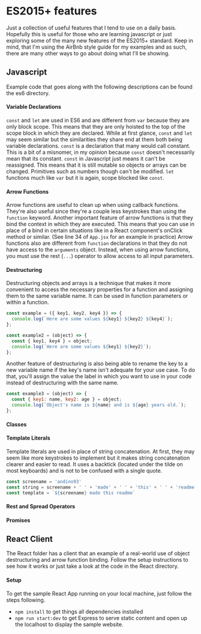 # ES2015+ features
Just a collection of useful features that I tend to use on a daily basis. Hopefully this is useful
for those who are learning javascript or just exploring some of the many new features of the ES2015+
standard. Keep in mind, that I'm using the AirBnb style guide for my examples and as such, there are
many other ways to go about doing what I'll be showing.

## Javascript
Example code that goes along with the following descriptions can be found the es6 directory.

#### Variable Declarations
`const` and `let` are used in ES6 and are different from `var` because they are only block scope.
This means that they are only hoisted to the top of the scope block in which they are declared.
While at first glance, `const` and `let` may seem similar but the similarities they share end at
them both being variable declarations. `const` is a declaration that many would call constant. This
is a bit of a misnomer, in my opinion because `const` doesn't necessarily mean that its constant.
`const` in Javascript just means it can't be reassigned. This means that it is still mutable so
objects or arrays can be changed. Primitives such as numbers though can't be modified. `let`
functions much like `var` but it is again, scope blocked like `const`.

#### Arrow Functions
Arrow functions are useful to clean up when using callback functions. They're also useful since
they're a couple less keystrokes than using the `function` keyword. Another important feature
of arrow functions is that they bind the context in which they are executed. This means that you
can use in place of a bind in certain situations like in a React component's onClick method or
similar. (See line 34 of `App.jsx` for an example in practice) Arrow functions also are different
from `function` declarations in that they do not have access to the `arguments` object. Instead,
when using arrow functions, you must use the rest (`...`) operator to allow access to all input
parameters.

#### Destructuring
Destructuring objects and arrays is a technique that makes it more convenient to access the
necessary properties for a function and assigning them to the same variable name. It can be used in
function parameters or within a function.

```javascript
const example = ({ key1, key2, key4 }) => {
  console.log(`Here are some values ${key1} ${key2} ${key4}`);
};

const example2 = (object) => {
  const { key1, key4 } = object;
  console.log(`Here are some values ${key1} ${key2}`);
};
```
Another feature of destructuring is also being able to rename the key to a new variable name if the
key's name isn't adequate for your use case. To do that, you'll assign the value the label in which
 you want to use in your code instead of destructuring with the same name.

```javascript
const example3 = (object) => {
  const { key1: name, key2: age } = object;
  console.log(`Object's name is ${name} and is ${age} years old.`);
};
```

#### Classes

#### Template Literals
Template literals are used in place of string concatenation. At first, they may seem like more
keystrokes to implement but it makes string concatenation clearer and easier to read. It uses
a backtick (located under the tilde on most keyboards) and is not to be confused with a single
quote.

```javascript
const screename = 'andino93'
const string = screename + ' ' + 'made' + ' ' + 'this' + ' ' + 'readme.'
const template = `${screename} made this readme`
```

#### Rest and Spread Operators

#### Promises

## React Client
The React folder has a client that an example of a real-world use of object destructuring and arrow
function binding. Follow the setup instructions to see how it works or just take a look at the code
in the React directory.

#### Setup
To get the sample React App running on your local machine, just follow the steps following.

- `npm install` to get things all dependencies installed
- `npm run start:dev` to get Express to serve static content and open up the localhost to display
the sample website.
